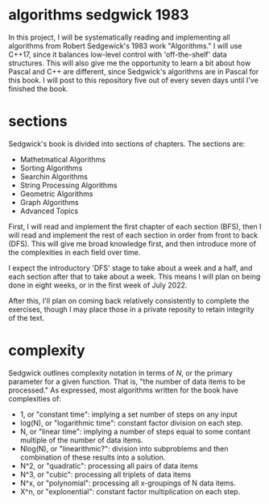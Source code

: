 # algorithms sedgwick 1983
In this project, I will be systematically reading 
and implementing all algorithms from Robert 
Sedgewick's 1983 work "Algorithms." I will use 
C++17, since it balances low-level control with 
'off-the-shelf' data structures. This will also
give me the opportunity to learn a bit about how
Pascal and C++ are different, since Sedgwick's
algorithms are in Pascal for this book. I will 
post to this repository five out of every seven 
days until I've finished the book. 

# sections

Sedgwick's book is divided into sections of chapters.
The sections are:
- Mathetmatical Algorithms
- Sorting Algorithms
- Searchin Algorithms
- String Processing Algorithms
- Geometric Algorithms
- Graph Algorithms
- Advanced Topics

First, I will read and implement the first chapter of 
each section (BFS), then I will read and implement the 
rest of each section in order from front to back (DFS).
This will give me broad knowledge first, and then 
introduce more of the complexities in each field over 
time.

I expect the introductory 'DFS' stage to take about a 
week and a half, and each section after that to take
about a week. This means I will plan on being done in
eight weeks, or in the first week of July 2022.

After this, I'll plan on coming back relatively 
consistently to complete the exercises, though I may
place those in a private reposity to retain integrity
of the text.

# complexity 

Sedgwick outlines complexity notation in terms of *N*,
or  the primary parameter for a given function. That is,
"the number of data items to be processed." As expressed,
most algorithms written for the book have complexities
of:

- 1, or "constant time": implying a set number of steps on any input
- log(N), or "logarithmic time": constant factor division on each step.
- N, or "linear time": implying a number of steps equal to some contant multiple of the number of data items.
- Nlog(N), or "linearithmic?": division into subproblems and then combination of these results into a solution.
- N^2, or "quadratic": processing all pairs of data items
- N^3, or "cubic": processing all triplets of data items
- N^x, or "polynomial": processing all x-groupings of N data items.
- X^n, or "explonential": constant factor multiplication on each step.

